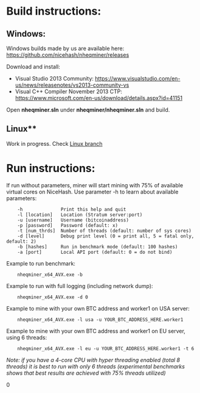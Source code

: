 # Build instructions:

## Windows:

Windows builds made by us are available here: https://github.com/nicehash/nheqminer/releases

Download and install:
- Visual Studio 2013 Community: https://www.visualstudio.com/en-us/news/releasenotes/vs2013-community-vs
- Visual C++ Compiler November 2013 CTP: https://www.microsoft.com/en-us/download/details.aspx?id=41151

Open **nheqminer.sln** under **nheqminer/nheqminer.sln** and build.

## Linux**
Work in progress. Check [Linux branch](https://github.com/nicehash/nheqminer/tree/Linux) 


# Run instructions:

If run without parameters, miner will start mining with 75% of available virtual cores on NiceHash. Use parameter -h to learn about available parameters:

        -h              Print this help and quit
        -l [location]   Location (Stratum server:port)
        -u [username]   Username (bitcoinaddress)
        -p [password]   Password (default: x)
        -t [num_thrds]  Number of threads (default: number of sys cores)
        -d [level]      Debug print level (0 = print all, 5 = fatal only, default: 2)
        -b [hashes]     Run in benchmark mode (default: 100 hashes)
        -a [port]       Local API port (default: 0 = do not bind)
        
Example to run benchmark:

        nheqminer_x64_AVX.exe -b
        
Example to run with full logging (including network dump):

        nheqminer_x64_AVX.exe -d 0
        
Example to mine with your own BTC address and worker1 on USA server:

        nheqminer_x64_AVX.exe -l usa -u YOUR_BTC_ADDRESS_HERE.worker1

Example to mine with your own BTC address and worker1 on EU server, using 6 threads:

        nheqminer_x64_AVX.exe -l eu -u YOUR_BTC_ADDRESS_HERE.worker1 -t 6

<i>Note: if you have a 4-core CPU with hyper threading enabled (total 8 threads) it is best to run with only 6 threads (experimental benchmarks shows that best results are achieved with 75% threads utilized)</i>

0
